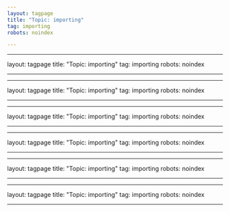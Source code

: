 ```yaml
---
layout: tagpage
title: "Topic: importing"
tag: importing
robots: noindex

---
```

---
layout: tagpage
title: "Topic: importing"
tag: importing
robots: noindex

---
---
layout: tagpage
title: "Topic: importing"
tag: importing
robots: noindex

---
---
layout: tagpage
title: "Topic: importing"
tag: importing
robots: noindex

---
---
layout: tagpage
title: "Topic: importing"
tag: importing
robots: noindex

---
---
layout: tagpage
title: "Topic: importing"
tag: importing
robots: noindex

---
---
layout: tagpage
title: "Topic: importing"
tag: importing
robots: noindex

---
